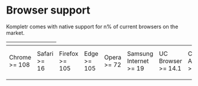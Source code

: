 # Browser support

Kompletr comes with native support for n% of current browsers on the market.

<table>
  <thead>
    <tr>
      <th></th>
      <th></th>
    </tr>
  </thead>
  <tbody>
    <tr>
      <td>Chrome >= 108</td>
      <td>Safari >= 16</td>
      <td>Firefox >= 105</td>
      <td>Edge >= 105</td>
      <td>Opera >= 72</td>
      <td>Samsung Internet >= 19</td>
      <td>UC Browser >= 14.1</td>
      <td>Chrome Android >= 108</td>
      <td>Safari iOS >= 16</td>
    </tr>
    <tr>
      <td><img src="" /></td>
      <td><img src="" /></td>
      <td><img src="" /></td>
      <td><img src="" /></td>
      <td><img src="" /></td>
      <td><img src="" /></td>
      <td><img src="" /></td>
      <td><img src="" /></td>
      <td><img src="" /></td>
    </tr>
  </tbody>
</table>
